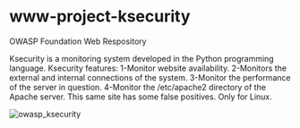# www-project-ksecurity
OWASP Foundation Web Respository

Ksecurity is a monitoring system developed in the Python programming language. 
Ksecurity features: 
1-Monitor website availability. 
2-Monitors the external and internal connections of the system. 
3-Monitor the performance of the server in question. 
4-Monitor the /etc/apache2 directory of the Apache server.
This same site has some false positives.
Only for Linux.

![owasp_ksecurity](https://github.com/OWASP/www-project-ksecurity/assets/65850554/fdaf1218-5fde-4035-a0b9-6691c4a22bdb)
